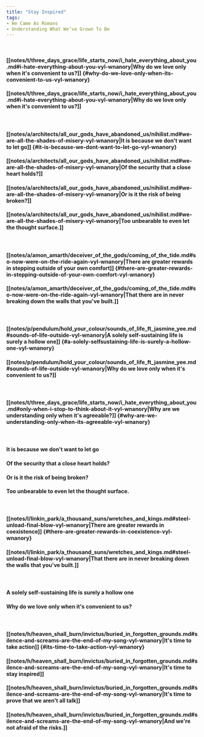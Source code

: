 ```yaml
---
title: "Stay Inspired"
tags:
- We Came As Romans
- Understanding What We’ve Grown To Be
---
```

&nbsp;
#### [[notes/t/three_days_grace/life_starts_now/i_hate_everything_about_you.md#i-hate-everything-about-you-vyl-wnanory|Why do we love only when it's convenient to us?]] {#why-do-we-love-only-when-its-convenient-to-us-vyl-wnanory}
#### [[notes/t/three_days_grace/life_starts_now/i_hate_everything_about_you.md#i-hate-everything-about-you-vyl-wnanory|Why do we love only when it's convenient to us?]]
&nbsp;
#### [[notes/a/architects/all_our_gods_have_abandoned_us/nihilist.md#we-are-all-the-shades-of-misery-vyl-wnanory|It is because we don't want to let go]] {#it-is-because-we-dont-want-to-let-go-vyl-wnanory}
#### [[notes/a/architects/all_our_gods_have_abandoned_us/nihilist.md#we-are-all-the-shades-of-misery-vyl-wnanory|Of the security that a close heart holds?]]
#### [[notes/a/architects/all_our_gods_have_abandoned_us/nihilist.md#we-are-all-the-shades-of-misery-vyl-wnanory|Or is it the risk of being broken?]]
#### [[notes/a/architects/all_our_gods_have_abandoned_us/nihilist.md#we-are-all-the-shades-of-misery-vyl-wnanory|Too unbearable to even let the thought surface.]]
&nbsp;
#### [[notes/a/amon_amarth/deceiver_of_the_gods/coming_of_the_tide.md#so-now-were-on-the-ride-again-vyl-wnanory|There are greater rewards in stepping outside of your own comfort]] {#there-are-greater-rewards-in-stepping-outside-of-your-own-comfort-vyl-wnanory}
#### [[notes/a/amon_amarth/deceiver_of_the_gods/coming_of_the_tide.md#so-now-were-on-the-ride-again-vyl-wnanory|That there are in never breaking down the walls that you've built.]]
&nbsp;
#### [[notes/p/pendulum/hold_your_colour/sounds_of_life_ft_jasmine_yee.md#sounds-of-life-outside-vyl-wnanory|A solely self-sustaining life is surely a hollow one]] {#a-solely-selfsustaining-life-is-surely-a-hollow-one-vyl-wnanory}
#### [[notes/p/pendulum/hold_your_colour/sounds_of_life_ft_jasmine_yee.md#sounds-of-life-outside-vyl-wnanory|Why do we love only when it's convenient to us?]]
&nbsp;
#### [[notes/t/three_days_grace/life_starts_now/i_hate_everything_about_you.md#only-when-i-stop-to-think-about-it-vyl-wnanory|Why are we understanding only when it's agreeable?]] {#why-are-we-understanding-only-when-its-agreeable-vyl-wnanory}
&nbsp;
#### It is because we don't want to let go
#### Of the security that a close heart holds?
#### Or is it the risk of being broken?
#### Too unbearable to even let the thought surface.
&nbsp;
#### [[notes/l/linkin_park/a_thousand_suns/wretches_and_kings.md#steel-unload-final-blow-vyl-wnanory|There are greater rewards in coexistence]] {#there-are-greater-rewards-in-coexistence-vyl-wnanory}
#### [[notes/l/linkin_park/a_thousand_suns/wretches_and_kings.md#steel-unload-final-blow-vyl-wnanory|That there are in never breaking down the walls that you've built.]]
&nbsp;
#### A solely self-sustaining life is surely a hollow one
#### Why do we love only when it's convenient to us?
&nbsp;
#### [[notes/h/heaven_shall_burn/invictus/buried_in_forgotten_grounds.md#silence-and-screams-are-the-end-of-my-song-vyl-wnanory|It's time to take action]] {#its-time-to-take-action-vyl-wnanory}
#### [[notes/h/heaven_shall_burn/invictus/buried_in_forgotten_grounds.md#silence-and-screams-are-the-end-of-my-song-vyl-wnanory|It's time to stay inspired]]
#### [[notes/h/heaven_shall_burn/invictus/buried_in_forgotten_grounds.md#silence-and-screams-are-the-end-of-my-song-vyl-wnanory|It's time to prove that we aren't all talk]]
#### [[notes/h/heaven_shall_burn/invictus/buried_in_forgotten_grounds.md#silence-and-screams-are-the-end-of-my-song-vyl-wnanory|And we're not afraid of the risks.]]
